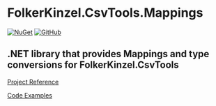 # FolkerKinzel.CsvTools.Mappings
[![NuGet](https://img.shields.io/nuget/v/FolkerKinzel.CsvTools.Mappings)](https://www.nuget.org/packages/FolkerKinzel.CsvTools.Mappings/)
[![GitHub](https://img.shields.io/github/license/FolkerKinzel/CsvTools.Mappings)](https://github.com/FolkerKinzel/CsvTools.Mappings/blob/master/LICENSE)

## .NET library that provides Mappings and type conversions for FolkerKinzel.CsvTools
[Project Reference](https://folkerkinzel.github.io/CsvTools.Mappings/reference/)

[Code Examples](https://github.com/FolkerKinzel/CsvTools.Mappings/tree/master/src/Examples)